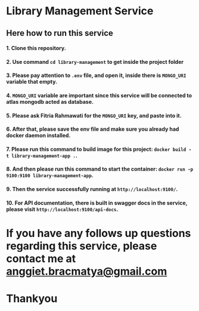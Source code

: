 # Library Management Service

## Here how to run this service
#### 1. Clone this repository.
#### 2. Use command `cd library-management` to get inside the project folder
#### 3. Please pay attention to `.env` file, and open it, inside there is `MONGO_URI` variable that empty.
#### 4. `MONGO_URI` variable are important since this service will be connected to atlas mongodb acted as database.
#### 5. Please ask **Fitria Rahmawati** for the `MONGO_URI` key, and paste into it.
#### 6. After that, please save the env file and make sure you already had docker daemon installed.
#### 7. Please run this command to build image for this project: `docker build -t library-management-app .`.
#### 8. And then please run this command to start the container: `docker run -p 9100:9100 library-management-app`.
#### 9. Then the service successfully running at `http://localhost:9100/`.
#### 10. For API documentation, there is built in swagger docs in the service, please visit `http://localhost:9100/api-docs`.

# If you have any follows up questions regarding this service, please contact me at anggiet.bracmatya@gmail.com

# Thankyou